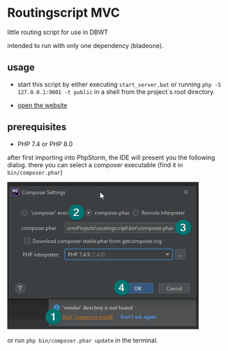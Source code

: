 # Routingscript MVC

little routing script for use in DBWT

intended to run with only one dependency (bladeone).

## usage

* start this script by either executing `start_server.bat` or running `php -S 127.0.0.1:9001 -t public` in a shell from the project´s root directory.

* [open the website](http://127.0.0.1:9001/)

## prerequisites

* PHP 7.4 or PHP 8.0

after first importing into PhpStorm, the IDE will present you the following dialog. there you can select a composer executable (find it in `bin/composer.phar`) 

![composer install](img/composer_phpstorm.png)

or run `php bin/composer.phar update` in the terminal.


